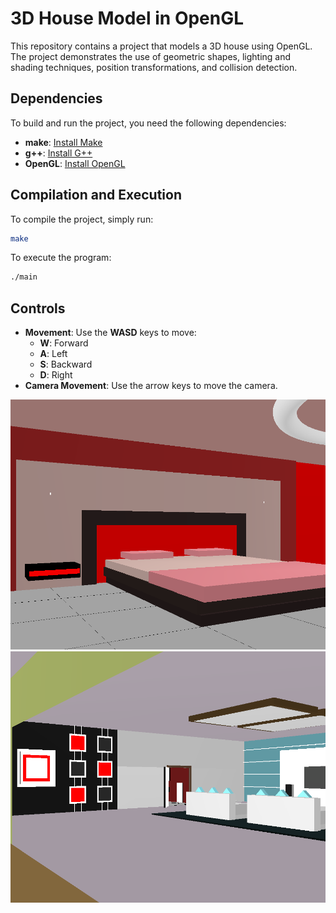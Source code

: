 # 3D House Model in OpenGL

This repository contains a project that models a 3D house using OpenGL. The project demonstrates the use of geometric shapes, lighting and shading techniques, position transformations, and collision detection.

## Dependencies

To build and run the project, you need the following dependencies:

- **make**: [Install Make](https://www.gnu.org/software/make/)
- **g++**: [Install G++](https://gcc.gnu.org/)
- **OpenGL**: [Install OpenGL](https://www.opengl.org/)

## Compilation and Execution

To compile the project, simply run:

```bash
make
```

To execute the program:

```bash
./main
```

## Controls

- **Movement**: Use the **WASD** keys to move:
  - **W**: Forward
  - **A**: Left
  - **S**: Backward
  - **D**: Right
- **Camera Movement**: Use the arrow keys to move the camera.

![Bedroom](imgs/bedroom_pic.png)
![Main_Room](imgs/main_room_pic.png)

